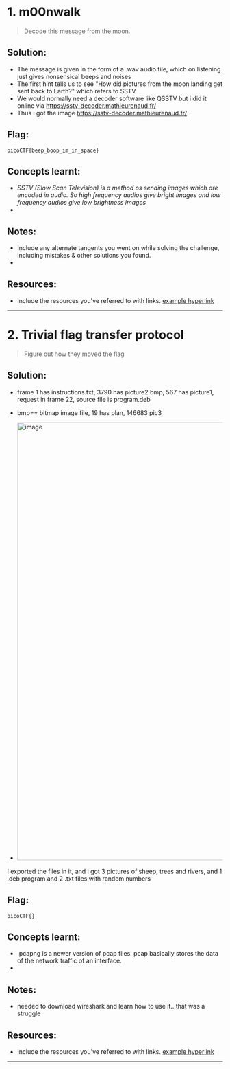 # 1. m00nwalk

> Decode this message from the moon.

## Solution:

- The message is given in the form of a .wav audio file, which on listening just gives nonsensical beeps and noises
- The first hint tells us to see "How did pictures from the moon landing get sent back to Earth?" which refers to SSTV
- We would normally need a decoder software like QSSTV but i did it online via https://sstv-decoder.mathieurenaud.fr/ 
- Thus i got the image 
https://sstv-decoder.mathieurenaud.fr/ 


## Flag:

```
picoCTF{beep_boop_im_in_space}
```

## Concepts learnt:

- *SSTV (Slow Scan Television) is a method os sending images which are encoded in audio. So high frequency audios give bright images and low frequency audios give low brightness images*
- 


## Notes:

- Include any alternate tangents you went on while solving the challenge, including mistakes & other solutions you found.
- 

## Resources:

- Include the resources you've referred to with links. [example hyperlink](https://google.com)


***

# 2. Trivial flag transfer protocol

> Figure out how they moved the flag
## Solution:

- frame 1 has instructions.txt, 3790 has picture2.bmp, 567 has picture1, request in frame 22, source file is program.deb
- bmp== bitmap image file, 19 has plan, 146683 pic3

- <img width="1920" height="1020" alt="image" src="https://github.com/user-attachments/assets/2cb2eebf-208f-45dd-a8c1-8be7905962f3" />
 I exported the files in it, and i got 3 pictures of sheep, trees and rivers, and 1 .deb program and 2 .txt files with random numbers

## Flag:

```
picoCTF{}
```

## Concepts learnt:

- .pcapng is a newer version of pcap files. pcap basically stores the data of the network traffic of an interface.
- 

## Notes:

- needed to download wireshark and learn how to use it...that was a struggle

## Resources:

- Include the resources you've referred to with links. [example hyperlink](https://google.com)


***

